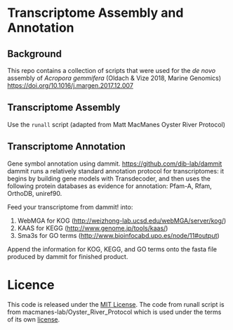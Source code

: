 # Transcriptome Assembly and Annotation

## Background 
This repo contains a collection of scripts that were used for the _de novo_ assembly of _Acropora gemmifera_ (Oldach & Vize 2018, Marine Genomics) https://doi.org/10.1016/j.margen.2017.12.007 

## Transcriptome Assembly

Use the `runall` script (adapted from Matt MacManes Oyster River Protocol)

## Transcriptome Annotation

Gene symbol annotation using dammit. https://github.com/dib-lab/dammit
dammit runs a relatively standard annotation protocol for transcriptomes: it begins by building gene models with Transdecoder, and then uses the following protein databases as evidence for annotation: Pfam-A, Rfam, OrthoDB, uniref90.

Feed your transcriptome from dammit! into:
1) WebMGA for KOG (http://weizhong-lab.ucsd.edu/webMGA/server/kog/)
2) KAAS for KEGG (http://www.genome.jp/tools/kaas/)
3) Sma3s for GO terms (http://www.bioinfocabd.upo.es/node/11#output)

Append the information for KOG, KEGG, and GO terms onto the fasta file produced by dammit for finished product.

# Licence
This code is released under the [MIT License](https://lmullen.mit-license.org/). The code from runall script is from macmanes-lab/Oyster_River_Protocol which is used under the terms of its own [license](https://github.com/macmanes-lab/Oyster_River_Protocol).
